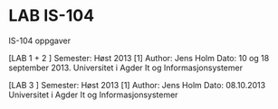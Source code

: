 LAB IS-104
======

IS-104 oppgaver




[LAB 1 + 2 ]
Semester: Høst 2013 [1]
Author: Jens Holm
Dato: 10 og 18 september 2013.
Universitet i Agder
It og Informasjonsystemer




[LAB 3 ]
Semester: Høst 2013 [1]
Author: Jens Holm
Dato: 08.10.2013
Universitet i Agder
It og Informasjonsystemer


